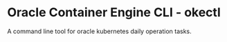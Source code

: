 # Oracle Container Engine CLI - okectl 

A command line tool for oracle kubernetes daily operation tasks.